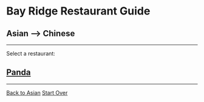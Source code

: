 # Bay Ridge Restaurant Guide
## Asian --> Chinese
---
Select a restaurant:
## [Panda](https://www.pandabrooklyn.com/)
---
[Back to Asian](../asian)
[Start Over](../../home.md)
